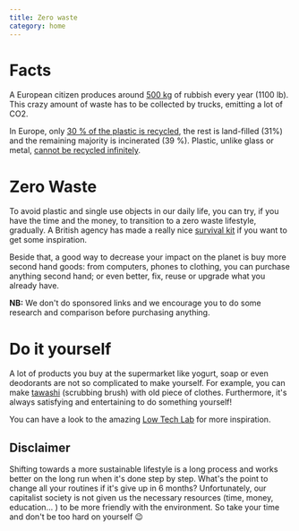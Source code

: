 ```yaml
---
title: Zero waste
category: home
---
```


# Facts

A European citizen produces around [500 kg](https://ec.europa.eu/eurostat/statistics-explained/index.php/Municipal_waste_statistics) of rubbish every year (1100 lb). This crazy amount of waste has to be collected by trucks, emitting a lot of CO2.

In Europe, only [30 % of the plastic is recycled](https://www.europarl.europa.eu/news/en/headlines/society/20181212STO21610/plastic-waste-and-recycling-in-the-eu-facts-and-figures), the rest is land-filled (31%) and the remaining majority is incinerated (39 %). Plastic, unlike glass or metal, [cannot be recycled infinitely](https://www.independent.co.uk/voices/plastic-waste-wish-recycling-bins-black-environment-green-shopping-a8548736.html).

# Zero Waste

To avoid plastic and single use objects in our daily life, you can try, if you have the time and the money, to transition to a zero waste lifestyle, gradually. A British agency has made a really nice [survival kit](https://useless.london/kit) if you want to get some inspiration.

Beside that, a good way to decrease your impact on the planet is buy more second hand goods: from computers, phones to clothing, you can purchase anything second hand; or even better, fix, reuse or upgrade what you already have.

**NB:** We don't do sponsored links and we encourage you to do some research and comparison before purchasing anything.

# Do it yourself

A lot of products you buy at the supermarket like yogurt, soap or even deodorants are not so complicated to make yourself. For example, you can make [tawashi](https://wiki.lowtechlab.org/wiki/Tawashi) (scrubbing brush) with old piece of clothes. Furthermore, it's always satisfying and entertaining to do something yourself!

You can have a look to the amazing [Low Tech Lab](https://wiki.lowtechlab.org/wiki/Accueil) for more inspiration.

## Disclaimer

Shifting towards a more sustainable lifestyle is a long process and works better on the long run when it's done step by step. What's the point to change all your routines if it's give up in 6 months? Unfortunately, our capitalist society is not given us the necessary resources (time, money, education... ) to be more friendly with the environment. So take your time and don't be too hard on yourself 😉

